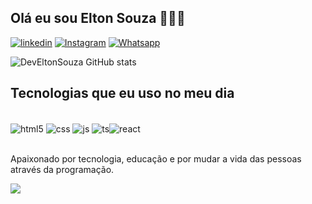 ## Olá eu sou Elton Souza 👨🏻‍💻

[![linkedin](https://img.shields.io/badge/LinkedIn-0077B5?style=for-the-badge&logo=linkedin&logoColor=white)](https://www.linkedin.com/in/elton-ferreira-895130305/)
[![Instagram](https://img.shields.io/badge/Instagram-E4405F?style=for-the-badge&logo=instagram&logoColor=white)](https://www.instagram.com/eltonsouza_bjj/)
[![Whatsapp](https://img.shields.io/badge/WhatsApp-25D366?style=for-the-badge&logo=whatsapp&logoColor=white)](https://wa.me/5585987567297)

![DevEltonSouza GitHub stats](https://github-readme-stats.vercel.app/api?username=devEltonSouza&show_icons=true&theme=dracula)

## Tecnologias que eu uso no meu dia

<div style="display: inline_block"><br>
  <img align="center"  alt="html5"  src="https://img.shields.io/badge/HTML5-E34F26?style=for-the-badge&logo=html5&logoColor=white" />
 <img align="center"  alt="css"  src="https://img.shields.io/badge/CSS3-1572B6?style=for-the-badge&logo=css3&logoColor=white" />
 <img align="center"  alt="js"  src="https://img.shields.io/badge/JavaScript-F7DF1E?style=for-the-badge&logo=javascript&logoColor=black" />
<img align="center"  alt="ts"  src="https://img.shields.io/badge/TypeScript-007ACC?style=for-the-badge&logo=typescript&logoColor=white" /><img align="center"  alt="react"  src="https://img.shields.io/badge/React-20232A?style=for-the-badge&logo=react&logoColor=61DAFB" />
</div><br/>

Apaixonado por tecnologia, educação e por mudar a vida das pessoas através da programação.



<div>
  <img src="https://profile-counter.glitch.me/DevEltonSouza/count.svg?"  />
</div>
